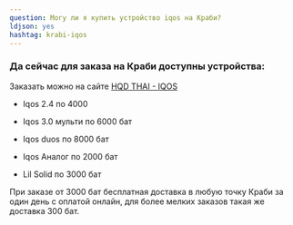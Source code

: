 ```yaml
---
question: Могу ли я купить устройство iqos на Краби?
ldjson: yes
hashtag: krabi-iqos
---
```


### Да сейчас для заказа на Краби доступны устройства:

Заказать можно на сайте [HQD THAI - IQOS](https://hqdthai.ru/iqos/)

* Iqos 2.4 по 4000

* Iqos 3.0 мульти по 6000  бат

* Iqos duos по 8000 бат

* Iqos Аналог по 2000 бат

* Lil Solid по 3000 бат

При заказе от 3000 бат бесплатная доставка в любую точку Краби за один день с оплатой онлайн, для более мелких заказов такая же доставка 300 бат.
